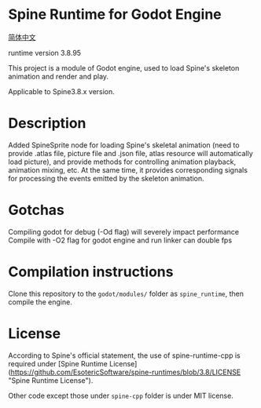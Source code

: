 # Spine Runtime for Godot Engine
[简体中文](readme_zh.md)

runtime version 3.8.95

This project is a module of Godot engine, used to load Spine's skeleton animation and render and play.

Applicable to Spine3.8.x version.

# Description
Added SpineSprite node for loading Spine's skeletal animation (need to provide .atlas file, picture file and .json file, atlas resource will automatically load picture), and provide methods for controlling animation playback, animation mixing, etc. At the same time, it provides corresponding signals for processing the events emitted by the skeleton animation.

# Gotchas
Compiling godot for debug (-Od flag) will severely impact performance
Compile with -O2 flag for godot engine and run linker can double fps

# Compilation instructions
Clone this repository to the `godot/modules/` folder as `spine_runtime`, then compile the engine.

# License
According to Spine's official statement, the use of spine-runtime-cpp is required under [Spine Runtime License] (https://github.com/EsotericSoftware/spine-runtimes/blob/3.8/LICENSE "Spine Runtime License").

Other code except those under `spine-cpp` folder is under MIT license.